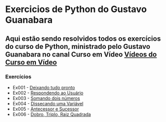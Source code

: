 # Exercicios de Python do Gustavo Guanabara
 Aqui estão sendo resolvidos todos os exercícios do curso de Python, ministrado pelo Gustavo Guanabara no canal Curso em Vídeo
[**Vídeos do Curso em Vídeo**](https://youtube.com/playlist?list=PLHz_AreHm4dlKP6QQCekuIPky1CiwmdI6&si=iAuhZwVDsP76rSls)
---
### **Exercícios**
- Ex001 - [Deixando tudo pronto](https://github.com/KaykeNicolas007/Exercicios_Python_Gustavo_Guanabara/blob/main/Resolu%C3%A7%C3%A3o_Gustavo_Guanabara/Ex001.py)
- Ex002 - [Respondendo ao Usuário](https://github.com/KaykeNicolas007/Exercicios_Python_Gustavo_Guanabara/blob/main/Resolu%C3%A7%C3%A3o_Gustavo_Guanabara/Ex002.py)
- Ex003 - [Somando dois números](https://github.com/KaykeNicolas007/Exercicios_Python_Gustavo_Guanabara/blob/main/Resolu%C3%A7%C3%A3o_Gustavo_Guanabara/Ex003.py)
- Ex004 - [Dissecando uma Variável](https://github.com/KaykeNicolas007/Exercicios_Python_Gustavo_Guanabara/blob/main/Resolu%C3%A7%C3%A3o_Gustavo_Guanabara/Ex004.py)
- Ex005 - [Antecessor e Sucessor](https://github.com/KaykeNicolas007/Exercicios_Python_Gustavo_Guanabara/blob/main/Resolu%C3%A7%C3%A3o_Gustavo_Guanabara/Ex005.py)
- Ex006 - [Dobro, Triplo, Raiz Quadrada](https://github.com/KaykeNicolas007/Exercicios_Python_Gustavo_Guanabara/blob/main/Resolu%C3%A7%C3%A3o_Gustavo_Guanabara/Ex006.py)
